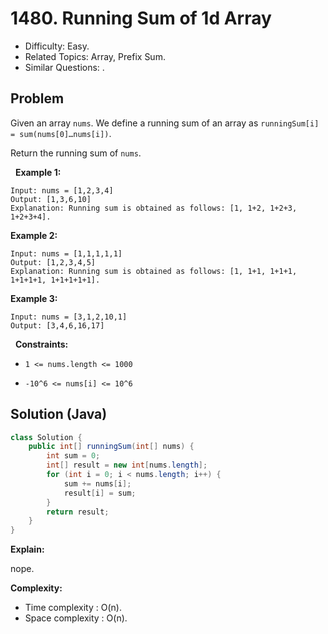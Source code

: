 # 1480. Running Sum of 1d Array

- Difficulty: Easy.
- Related Topics: Array, Prefix Sum.
- Similar Questions: .

## Problem

Given an array ```nums```. We define a running sum of an array as ```runningSum[i] = sum(nums[0]…nums[i])```.

Return the running sum of ```nums```.

 
**Example 1:**

```
Input: nums = [1,2,3,4]
Output: [1,3,6,10]
Explanation: Running sum is obtained as follows: [1, 1+2, 1+2+3, 1+2+3+4].
```

**Example 2:**

```
Input: nums = [1,1,1,1,1]
Output: [1,2,3,4,5]
Explanation: Running sum is obtained as follows: [1, 1+1, 1+1+1, 1+1+1+1, 1+1+1+1+1].
```

**Example 3:**

```
Input: nums = [3,1,2,10,1]
Output: [3,4,6,16,17]
```

 
**Constraints:**


	
- ```1 <= nums.length <= 1000```
	
- ```-10^6 <= nums[i] <= 10^6```


## Solution (Java)

```java
class Solution {
    public int[] runningSum(int[] nums) {
        int sum = 0;
        int[] result = new int[nums.length];
        for (int i = 0; i < nums.length; i++) {
            sum += nums[i];
            result[i] = sum;
        }
        return result;
    }
}
```

**Explain:**

nope.

**Complexity:**

* Time complexity : O(n).
* Space complexity : O(n).
